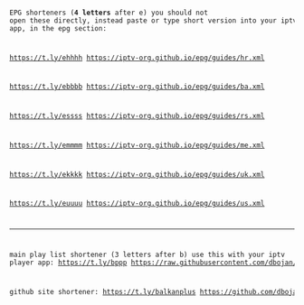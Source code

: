 
<code>
<pre>


EPG shorteners (**4 letters** after e) 
you should not open these directly, instead paste or type short version into your iptv app, in the epg section:

https://t.ly/ehhhh
https://iptv-org.github.io/epg/guides/hr.xml 

https://t.ly/ebbbb
https://iptv-org.github.io/epg/guides/ba.xml

https://t.ly/essss
https://iptv-org.github.io/epg/guides/rs.xml

https://t.ly/emmmm
https://iptv-org.github.io/epg/guides/me.xml

https://t.ly/ekkkk
https://iptv-org.github.io/epg/guides/uk.xml

https://t.ly/euuuu
https://iptv-org.github.io/epg/guides/us.xml

---

main play list shortener (3 letters after b) use this with your iptv player app:
https://t.ly/bppp
https://raw.githubusercontent.com/dbojan/free-iptv-balkan-plus/main/balkan-plus.m3u

github site shortener:
https://t.ly/balkanplus
https://github.com/dbojan/free-iptv-balkan-plus 
